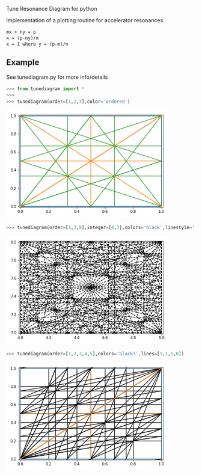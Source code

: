 Tune Resonance Diagram for python

Implementation of a plotting routine for accelerator resonances.

    mx + ny = p
    x = (p-ny)/m
    x = 1 where y = (p-m)/n

## Example
See tunediagram.py for more info/details
```python
>>> from tunediagram import *
>>> 
>>> tunediagram(order=[1,2,3],color='ordered')
```
![](pics/ex1.png)
```python
>>> tunediagram(order=[1,3,8],integer=[4,7],colors='black',linestyle='--')
```
![](pics/ex2.png)
```python
>>> tunediagram(order=[1,2,3,4,5],colors='black3',lines=[1,1,1,0])
```
![](pics/ex3.png)
